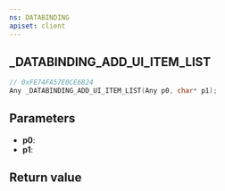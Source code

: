 ```yaml
---
ns: DATABINDING
apiset: client
---
```

## _DATABINDING_ADD_UI_ITEM_LIST

```c
// 0xFE74FA57E0CE6824
Any _DATABINDING_ADD_UI_ITEM_LIST(Any p0, char* p1);
```


## Parameters
* **p0**:
* **p1**:

## Return value